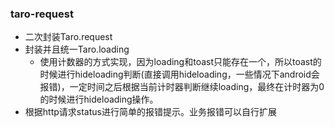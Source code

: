 ### taro-request

* 二次封装Taro.request
* 封装并且统一Taro.loading
  * 使用计数器的方式实现，因为loading和toast只能存在一个，所以toast的时候进行hideloading判断(直接调用hideloading，一些情况下android会报错)，一定时间之后根据当前计时器判断继续loading，最终在计时器为0的时候进行hideloading操作。
* 根据http请求status进行简单的报错提示。业务报错可以自行扩展
